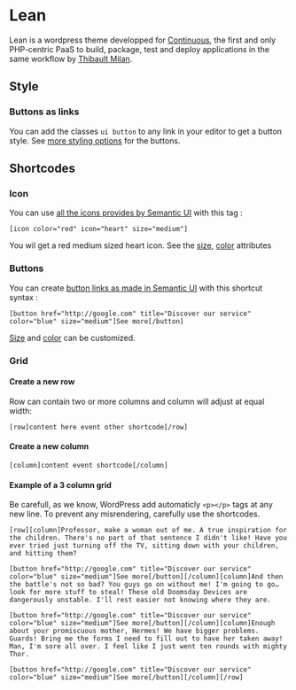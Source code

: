 # Lean

Lean is a wordpress theme developped for [Continuous](http://continuousphp.com), the first and only PHP-centric PaaS to build, package, test and deploy applications in the same workflow by [Thibault Milan](http://thibaultmilan.com).



## Style

### Buttons as links

You can add the classes `ui button` to any link in your editor to get a button style. See [more styling options](http://semantic-ui.com/elements/button.html) for the buttons.

## Shortcodes

### Icon

You can use [all the icons provides by Semantic UI](http://semantic-ui.com/elements/icon.html) with this tag :

`[icon color="red" icon="heart" size="medium"]`

You wil get a red medium sized heart icon. See the [size](http://semantic-ui.com/elements/icon.html#size), [color](http://semantic-ui.com/elements/icon.html#colored) attributes

### Buttons

You can create [button links as made in Semantic UI](http://semantic-ui.com/elements/button.html) with this shortcut syntax :

`[button href="http://google.com" title="Discover our service" color="blue" size="medium"]See more[/button]`

[Size](http://semantic-ui.com/elements/button.html#size) and [color](http://semantic-ui.com/elements/button.html#colored) can be customized.

### Grid

#### Create a new row

Row can contain two or more columns and column will adjust at equal width:

`[row]content here event other shortcode[/row]`

#### Create a new column

`[column]content event shortcode[/column]`

#### Example of a 3 column grid

Be carefull, as we know, WordPress add automaticly `<p></p>` tags at any new line. To prevent any misrendering, carefully use the shortcodes.

```
[row][column]Professor, make a woman out of me. A true inspiration for the children. There's no part of that sentence I didn't like! Have you ever tried just turning off the TV, sitting down with your children, and hitting them?

[button href="http://google.com" title="Discover our service" color="blue" size="medium"]See more[/button][/column][column]And then the battle's not so bad? You guys go on without me! I'm going to go… look for more stuff to steal! These old Doomsday Devices are dangerously unstable. I'll rest easier not knowing where they are.

[button href="http://google.com" title="Discover our service" color="blue" size="medium"]See more[/button][/column][column]Enough about your promiscuous mother, Hermes! We have bigger problems. Guards! Bring me the forms I need to fill out to have her taken away! Man, I'm sore all over. I feel like I just went ten rounds with mighty Thor.

[button href="http://google.com" title="Discover our service" color="blue" size="medium"]See more[/button][/column][/row]
```
